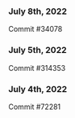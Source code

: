 ### July 8th, 2022

Commit #34078

### July 5th, 2022

Commit #314353


### July 4th, 2022

Commit #72281
